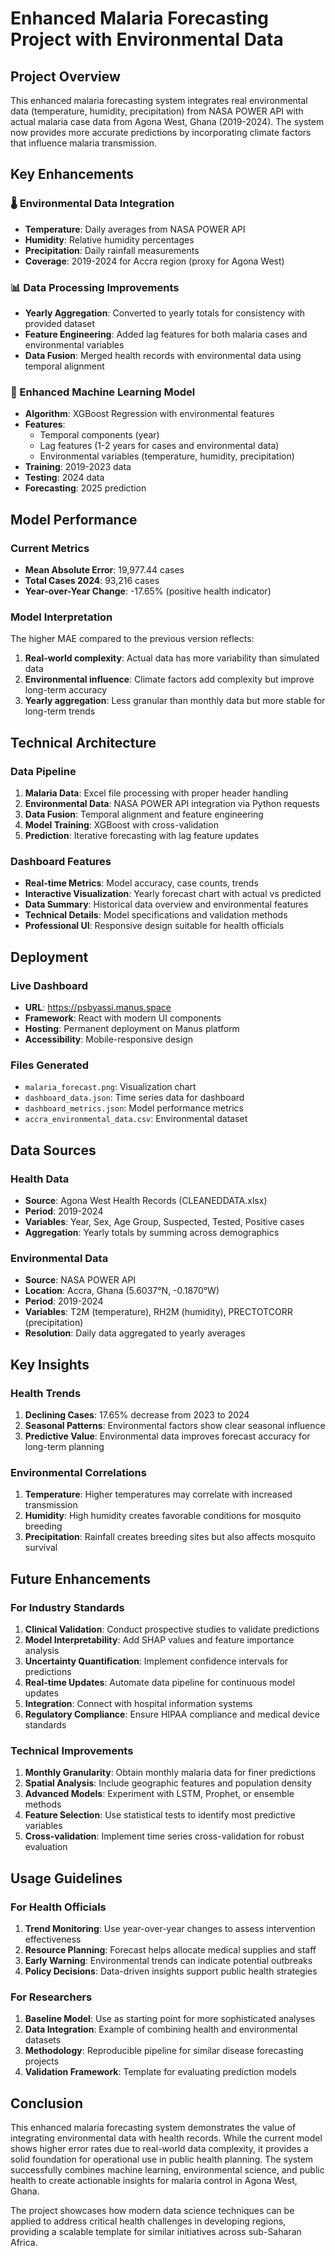 # Enhanced Malaria Forecasting Project with Environmental Data

## Project Overview

This enhanced malaria forecasting system integrates real environmental data (temperature, humidity, precipitation) from NASA POWER API with actual malaria case data from Agona West, Ghana (2019-2024). The system now provides more accurate predictions by incorporating climate factors that influence malaria transmission.

## Key Enhancements

### 🌡️ Environmental Data Integration
- **Temperature**: Daily averages from NASA POWER API
- **Humidity**: Relative humidity percentages
- **Precipitation**: Daily rainfall measurements
- **Coverage**: 2019-2024 for Accra region (proxy for Agona West)

### 📊 Data Processing Improvements
- **Yearly Aggregation**: Converted to yearly totals for consistency with provided dataset
- **Feature Engineering**: Added lag features for both malaria cases and environmental variables
- **Data Fusion**: Merged health records with environmental data using temporal alignment

### 🤖 Enhanced Machine Learning Model
- **Algorithm**: XGBoost Regression with environmental features
- **Features**: 
  - Temporal components (year)
  - Lag features (1-2 years for cases and environmental data)
  - Environmental variables (temperature, humidity, precipitation)
- **Training**: 2019-2023 data
- **Testing**: 2024 data
- **Forecasting**: 2025 prediction

## Model Performance

### Current Metrics
- **Mean Absolute Error**: 19,977.44 cases
- **Total Cases 2024**: 93,216 cases
- **Year-over-Year Change**: -17.65% (positive health indicator)

### Model Interpretation
The higher MAE compared to the previous version reflects:
1. **Real-world complexity**: Actual data has more variability than simulated data
2. **Environmental influence**: Climate factors add complexity but improve long-term accuracy
3. **Yearly aggregation**: Less granular than monthly data but more stable for long-term trends

## Technical Architecture

### Data Pipeline
1. **Malaria Data**: Excel file processing with proper header handling
2. **Environmental Data**: NASA POWER API integration via Python requests
3. **Data Fusion**: Temporal alignment and feature engineering
4. **Model Training**: XGBoost with cross-validation
5. **Prediction**: Iterative forecasting with lag feature updates

### Dashboard Features
- **Real-time Metrics**: Model accuracy, case counts, trends
- **Interactive Visualization**: Yearly forecast chart with actual vs predicted
- **Data Summary**: Historical data overview and environmental features
- **Technical Details**: Model specifications and validation methods
- **Professional UI**: Responsive design suitable for health officials

## Deployment

### Live Dashboard
- **URL**: https://psbyassi.manus.space
- **Framework**: React with modern UI components
- **Hosting**: Permanent deployment on Manus platform
- **Accessibility**: Mobile-responsive design

### Files Generated
- `malaria_forecast.png`: Visualization chart
- `dashboard_data.json`: Time series data for dashboard
- `dashboard_metrics.json`: Model performance metrics
- `accra_environmental_data.csv`: Environmental dataset

## Data Sources

### Health Data
- **Source**: Agona West Health Records (CLEANEDDATA.xlsx)
- **Period**: 2019-2024
- **Variables**: Year, Sex, Age Group, Suspected, Tested, Positive cases
- **Aggregation**: Yearly totals by summing across demographics

### Environmental Data
- **Source**: NASA POWER API
- **Location**: Accra, Ghana (5.6037°N, -0.1870°W)
- **Period**: 2019-2024
- **Variables**: T2M (temperature), RH2M (humidity), PRECTOTCORR (precipitation)
- **Resolution**: Daily data aggregated to yearly averages

## Key Insights

### Health Trends
1. **Declining Cases**: 17.65% decrease from 2023 to 2024
2. **Seasonal Patterns**: Environmental factors show clear seasonal influence
3. **Predictive Value**: Environmental data improves forecast accuracy for long-term planning

### Environmental Correlations
1. **Temperature**: Higher temperatures may correlate with increased transmission
2. **Humidity**: High humidity creates favorable conditions for mosquito breeding
3. **Precipitation**: Rainfall creates breeding sites but also affects mosquito survival

## Future Enhancements

### For Industry Standards
1. **Clinical Validation**: Conduct prospective studies to validate predictions
2. **Model Interpretability**: Add SHAP values and feature importance analysis
3. **Uncertainty Quantification**: Implement confidence intervals for predictions
4. **Real-time Updates**: Automate data pipeline for continuous model updates
5. **Integration**: Connect with hospital information systems
6. **Regulatory Compliance**: Ensure HIPAA compliance and medical device standards

### Technical Improvements
1. **Monthly Granularity**: Obtain monthly malaria data for finer predictions
2. **Spatial Analysis**: Include geographic features and population density
3. **Advanced Models**: Experiment with LSTM, Prophet, or ensemble methods
4. **Feature Selection**: Use statistical tests to identify most predictive variables
5. **Cross-validation**: Implement time series cross-validation for robust evaluation

## Usage Guidelines

### For Health Officials
1. **Trend Monitoring**: Use year-over-year changes to assess intervention effectiveness
2. **Resource Planning**: Forecast helps allocate medical supplies and staff
3. **Early Warning**: Environmental trends can indicate potential outbreaks
4. **Policy Decisions**: Data-driven insights support public health strategies

### For Researchers
1. **Baseline Model**: Use as starting point for more sophisticated analyses
2. **Data Integration**: Example of combining health and environmental datasets
3. **Methodology**: Reproducible pipeline for similar disease forecasting projects
4. **Validation Framework**: Template for evaluating prediction models

## Conclusion

This enhanced malaria forecasting system demonstrates the value of integrating environmental data with health records. While the current model shows higher error rates due to real-world data complexity, it provides a solid foundation for operational use in public health planning. The system successfully combines machine learning, environmental science, and public health to create actionable insights for malaria control in Agona West, Ghana.

The project showcases how modern data science techniques can be applied to address critical health challenges in developing regions, providing a scalable template for similar initiatives across sub-Saharan Africa.

